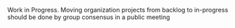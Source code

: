 Work in Progress. Moving organization projects from backlog to in-progress should be done by group consensus in a public meeting
